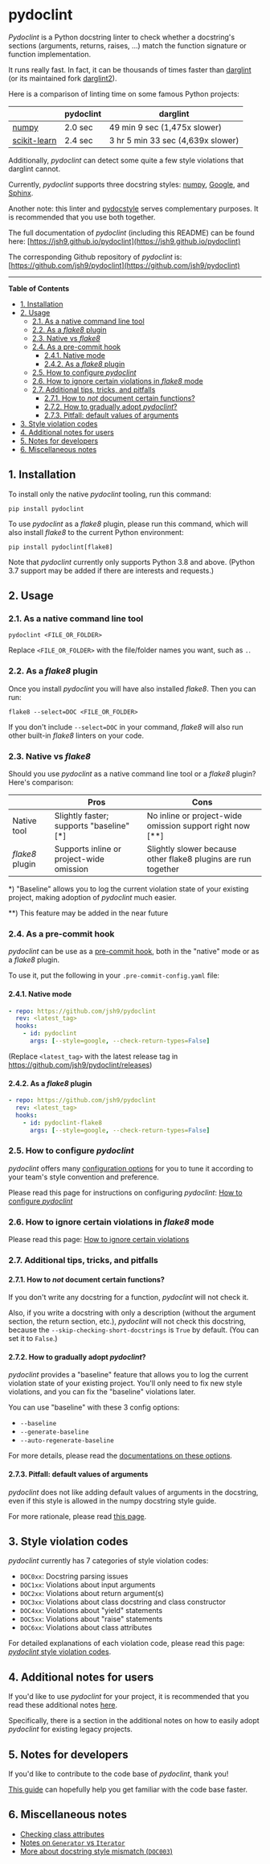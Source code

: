 # pydoclint

_Pydoclint_ is a Python docstring linter to check whether a docstring's
sections (arguments, returns, raises, ...) match the function signature or
function implementation.

It runs really fast. In fact, it can be thousands of times faster than
[darglint](https://github.com/terrencepreilly/darglint) (or its maintained fork
[darglint2](https://github.com/akaihola/darglint2)).

Here is a comparison of linting time on some famous Python projects:

|                                                              | pydoclint | darglint                          |
| ------------------------------------------------------------ | --------- | --------------------------------- |
| [numpy](https://github.com/numpy/numpy)                      | 2.0 sec   | 49 min 9 sec (1,475x slower)      |
| [scikit-learn](https://github.com/scikit-learn/scikit-learn) | 2.4 sec   | 3 hr 5 min 33 sec (4,639x slower) |

Additionally, _pydoclint_ can detect some quite a few style violations that
darglint cannot.

Currently, _pydoclint_ supports three docstring styles:
[numpy](https://numpydoc.readthedocs.io/en/latest/format.html),
[Google](https://www.sphinx-doc.org/en/master/usage/extensions/example_google.html),
and
[Sphinx](https://sphinx-rtd-tutorial.readthedocs.io/en/latest/docstrings.html).

Another note: this linter and [pydocstyle](https://github.com/PyCQA/pydocstyle)
serves complementary purposes. It is recommended that you use both together.

The full documentation of _pydoclint_ (including this README) can be found
here: [https://jsh9.github.io/pydoclint](https://jsh9.github.io/pydoclint)

The corresponding Github repository of _pydoclint_ is:
[https://github.com/jsh9/pydoclint](https://github.com/jsh9/pydoclint)

---

**Table of Contents**

<!--TOC-->

- [1. Installation](#1-installation)
- [2. Usage](#2-usage)
  - [2.1. As a native command line tool](#21-as-a-native-command-line-tool)
  - [2.2. As a _flake8_ plugin](#22-as-a-flake8-plugin)
  - [2.3. Native vs _flake8_](#23-native-vs-flake8)
  - [2.4. As a pre-commit hook](#24-as-a-pre-commit-hook)
    - [2.4.1. Native mode](#241-native-mode)
    - [2.4.2. As a _flake8_ plugin](#242-as-a-flake8-plugin)
  - [2.5. How to configure _pydoclint_](#25-how-to-configure-pydoclint)
  - [2.6. How to ignore certain violations in _flake8_ mode](#26-how-to-ignore-certain-violations-in-flake8-mode)
  - [2.7. Additional tips, tricks, and pitfalls](#27-additional-tips-tricks-and-pitfalls)
    - [2.7.1. How to _not_ document certain functions?](#271-how-to-not-document-certain-functions)
    - [2.7.2. How to gradually adopt _pydoclint_?](#272-how-to-gradually-adopt-pydoclint)
    - [2.7.3. Pitfall: default values of arguments](#273-pitfall-default-values-of-arguments)
- [3. Style violation codes](#3-style-violation-codes)
- [4. Additional notes for users](#4-additional-notes-for-users)
- [5. Notes for developers](#5-notes-for-developers)
- [6. Miscellaneous notes](#6-miscellaneous-notes)

<!--TOC-->

## 1. Installation

To install only the native _pydoclint_ tooling, run this command:

```
pip install pydoclint
```

To use _pydoclint_ as a _flake8_ plugin, please run this command, which will
also install _flake8_ to the current Python environment:

```
pip install pydoclint[flake8]
```

Note that _pydoclint_ currently only supports Python 3.8 and above. (Python 3.7
support may be added if there are interests and requests.)

## 2. Usage

### 2.1. As a native command line tool

```
pydoclint <FILE_OR_FOLDER>
```

Replace `<FILE_OR_FOLDER>` with the file/folder names you want, such as `.`.

### 2.2. As a _flake8_ plugin

Once you install _pydoclint_ you will have also installed _flake8_. Then you
can run:

```
flake8 --select=DOC <FILE_OR_FOLDER>
```

If you don't include `--select=DOC` in your command, _flake8_ will also run
other built-in _flake8_ linters on your code.

### 2.3. Native vs _flake8_

Should you use _pydoclint_ as a native command line tool or a _flake8_ plugin?
Here's comparison:

|                 | Pros                                     | Cons                                                          |
| --------------- | ---------------------------------------- | ------------------------------------------------------------- |
| Native tool     | Slightly faster; supports "baseline" [*] | No inline or project-wide omission support right now [**]     |
| _flake8_ plugin | Supports inline or project-wide omission | Slightly slower because other flake8 plugins are run together |

\*) "Baseline" allows you to log the current violation state of your existing
project, making adoption of _pydoclint_ much easier.

\*\*) This feature may be added in the near future

### 2.4. As a pre-commit hook

_pydoclint_ can be use as a [pre-commit hook](https://pre-commit.com/), both in
the "native" mode or as a _flake8_ plugin.

To use it, put the following in your `.pre-commit-config.yaml` file:

#### 2.4.1. Native mode

```yaml
- repo: https://github.com/jsh9/pydoclint
  rev: <latest_tag>
  hooks:
    - id: pydoclint
      args: [--style=google, --check-return-types=False]
```

(Replace `<latest_tag>` with the latest release tag in
https://github.com/jsh9/pydoclint/releases)

#### 2.4.2. As a _flake8_ plugin

```yaml
- repo: https://github.com/jsh9/pydoclint
  rev: <latest_tag>
  hooks:
    - id: pydoclint-flake8
      args: [--style=google, --check-return-types=False]
```

### 2.5. How to configure _pydoclint_

_pydoclint_ offers many
[configuration options](https://jsh9.github.io/pydoclint/config_options.html)
for you to tune it according to your team's style convention and preference.

Please read this page for instructions on configuring _pydoclint_:
[How to configure _pydoclint_](https://jsh9.github.io/pydoclint/how_to_config.html)

### 2.6. How to ignore certain violations in _flake8_ mode

Please read this page:
[How to ignore certain violations](https://jsh9.github.io/pydoclint/how_to_ignore.html)

### 2.7. Additional tips, tricks, and pitfalls

#### 2.7.1. How to _not_ document certain functions?

If you don't write any docstring for a function, _pydoclint_ will not check it.

Also, if you write a docstring with only a description (without the argument
section, the return section, etc.), _pydoclint_ will not check this docstring,
because the `--skip-checking-short-docstrings` is `True` by default. (You can
set it to `False`.)

#### 2.7.2. How to gradually adopt _pydoclint_?

_pydoclint_ provides a "baseline" feature that allows you to log the current
violation state of your existing project. You'll only need to fix new style
violations, and you can fix the "baseline" violations later.

You can use "baseline" with these 3 config options:

- `--baseline`
- `--generate-baseline`
- `--auto-regenerate-baseline`

For more details, please read the
[documentations on these options](https://jsh9.github.io/pydoclint/config_options.html#18---baseline).

#### 2.7.3. Pitfall: default values of arguments

_pydoclint_ does not like adding default values of arguments in the docstring,
even if this style is allowed in the numpy docstring style guide.

For more rationale, please read
[this page](https://jsh9.github.io/pydoclint/notes_for_users.html#3-notes-on-writing-type-hints).

## 3. Style violation codes

_pydoclint_ currently has 7 categories of style violation codes:

- `DOC0xx`: Docstring parsing issues
- `DOC1xx`: Violations about input arguments
- `DOC2xx`: Violations about return argument(s)
- `DOC3xx`: Violations about class docstring and class constructor
- `DOC4xx`: Violations about "yield" statements
- `DOC5xx`: Violations about "raise" statements
- `DOC6xx`: Violations about class attributes

For detailed explanations of each violation code, please read this page:
[_pydoclint_ style violation codes](https://jsh9.github.io/pydoclint/violation_codes.html).

## 4. Additional notes for users

If you'd like to use _pydoclint_ for your project, it is recommended that you
read these additional notes
[here](https://jsh9.github.io/pydoclint/notes_for_users.html).

Specifically, there is a section in the additional notes on how to easily adopt
_pydoclint_ for existing legacy projects.

## 5. Notes for developers

If you'd like to contribute to the code base of _pydoclint_, thank you!

[This guide](https://jsh9.github.io/pydoclint/notes_for_developers.html) can
hopefully help you get familiar with the code base faster.

## 6. Miscellaneous notes

- [Checking class attributes](https://jsh9.github.io/pydoclint/checking_class_attributes.html)
- [Notes on `Generator` vs `Iterator`](https://jsh9.github.io/pydoclint/notes_generator_vs_iterator.html)
- [More about docstring style mismatch (`DOC003`)](https://jsh9.github.io/pydoclint/style_mismatch.html)
